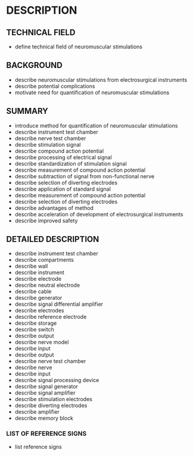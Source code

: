 # DESCRIPTION

## TECHNICAL FIELD

- define technical field of neuromuscular stimulations

## BACKGROUND

- describe neuromuscular stimulations from electrosurgical instruments
- describe potential complications
- motivate need for quantification of neuromuscular stimulations

## SUMMARY

- introduce method for quantification of neuromuscular stimulations
- describe instrument test chamber
- describe nerve test chamber
- describe stimulation signal
- describe compound action potential
- describe processing of electrical signal
- describe standardization of stimulation signal
- describe measurement of compound action potential
- describe subtraction of signal from non-functional nerve
- describe selection of diverting electrodes
- describe application of standard signal
- describe measurement of compound action potential
- describe selection of diverting electrodes
- describe advantages of method
- describe acceleration of development of electrosurgical instruments
- describe improved safety

## DETAILED DESCRIPTION

- describe instrument test chamber
- describe compartments
- describe wall
- describe instrument
- describe electrode
- describe neutral electrode
- describe cable
- describe generator
- describe signal differential amplifier
- describe electrodes
- describe reference electrode
- describe storage
- describe switch
- describe output
- describe nerve model
- describe input
- describe output
- describe nerve test chamber
- describe nerve
- describe input
- describe signal processing device
- describe signal generator
- describe signal amplifier
- describe stimulation electrodes
- describe diverting electrodes
- describe amplifier
- describe memory block

### LIST OF REFERENCE SIGNS

- list reference signs

